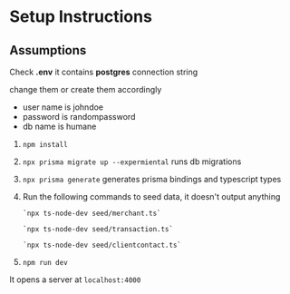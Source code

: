# Setup Instructions

## Assumptions

Check **.env** it contains **postgres** connection string

change them or create them accordingly

- user name is johndoe
- password is randompassword
- db name is humane

1.  `npm install`
2.  `npx prisma migrate up --expermiental` runs db migrations
3.  `npx prisma generate` generates prisma bindings and typescript types
4.  Run the following commands to seed data, it doesn't output anything

        `npx ts-node-dev seed/merchant.ts`

        `npx ts-node-dev seed/transaction.ts`

        `npx ts-node-dev seed/clientcontact.ts`

5.  `npm run dev`

It opens a server at `localhost:4000`
